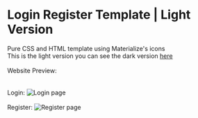 <h1>Login Register Template | Light Version</h1>
Pure CSS and HTML template using Materialize's icons<br>
This is the light version you can see the dark version <a href="https://github.com/MrLolok/Login-Register-Template/">here</a>
<br>
<br>
Website Preview:
<br><br><br>
Login:
<img src="https://image.prntscr.com/image/QGgCNE4bTo2dZIqL_rm6rg.png" title="Login page" />
<br><br>
Register:
<img src="https://image.prntscr.com/image/V5r1QjTmSfq28uoW3bdp1A.png" title="Register page" />
